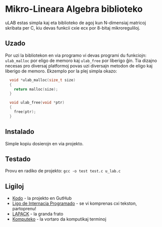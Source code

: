 Mikro-Lineara Algebra biblioteko
==========================================

uLAB estas simpla kaj eta biblioteko de agoj kun N-dimensiaj matricoj skribata per C, kiu devas funkcii cxie ecx por 8-bitaj mikroreguliloj. 

Uzado
-------------------------------------------
Por uzi la bibliotekon en via programo vi devas programi du funkciojn: `ulab_malloc` por eligo de memoro kaj `ulab_free` por liberigo ĝin. Tia dizajno necesas pro diversaj platformoj povas uzi diversajn metodon de eligo kaj liberigo de memoro. Ekzemplo por la plej simpla okazo:

```C
  void *ulab_malloc(size_t size)
  {
    return malloc(size);
  }

  void ulab_free(void *ptr)
  {
    free(ptr);
  }
```

Instalado
-------------------------------------------

Simple kopiu dosierojn en via projekto.


Testado
-------------------------------------------

Provu en radiko de projekto:  `gcc -o test test.c u_lab.c`

Ligiloj
-------------------------------------------

* [Kodo][1] - la projekto en GutHub
* [Ligo de Internacia Programado][2] - se vi komprenas cxi tekston, partoprenu!
* [LAPACK][3] - la granda frato
* [Komputeko][4] - la vortaro da komputikaj terminoj

[1]:https://github.com/flipback/ulab
[2]:http://www.ldip.org
[3]:http://www.netlib.org/lapack/
[4]:http://komputeko.net/
